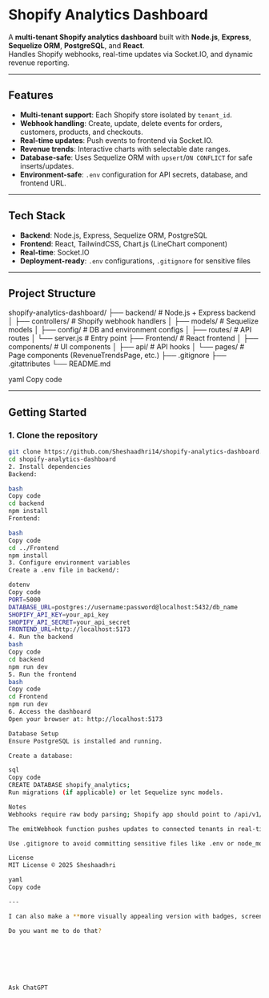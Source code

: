 # Shopify Analytics Dashboard

A **multi-tenant Shopify analytics dashboard** built with **Node.js**, **Express**, **Sequelize ORM**, **PostgreSQL**, and **React**.  
Handles Shopify webhooks, real-time updates via Socket.IO, and dynamic revenue reporting.

---

## Features

- **Multi-tenant support**: Each Shopify store isolated by `tenant_id`.  
- **Webhook handling**: Create, update, delete events for orders, customers, products, and checkouts.  
- **Real-time updates**: Push events to frontend via Socket.IO.  
- **Revenue trends**: Interactive charts with selectable date ranges.  
- **Database-safe**: Uses Sequelize ORM with `upsert`/`ON CONFLICT` for safe inserts/updates.  
- **Environment-safe**: `.env` configuration for API secrets, database, and frontend URL.

---

## Tech Stack

- **Backend**: Node.js, Express, Sequelize ORM, PostgreSQL  
- **Frontend**: React, TailwindCSS, Chart.js (LineChart component)  
- **Real-time**: Socket.IO  
- **Deployment-ready**: `.env` configurations, `.gitignore` for sensitive files  

---

## Project Structure

shopify-analytics-dashboard/
├── backend/ # Node.js + Express backend
│ ├── controllers/ # Shopify webhook handlers
│ ├── models/ # Sequelize models
│ ├── config/ # DB and environment configs
│ ├── routes/ # API routes
│ └── server.js # Entry point
├── Frontend/ # React frontend
│ ├── components/ # UI components
│ ├── api/ # API hooks
│ └── pages/ # Page components (RevenueTrendsPage, etc.)
├── .gitignore
├── .gitattributes
└── README.md

yaml
Copy code

---

## Getting Started

### 1. Clone the repository

```bash
git clone https://github.com/Sheshaadhri14/shopify-analytics-dashboard.git
cd shopify-analytics-dashboard
2. Install dependencies
Backend:

bash
Copy code
cd backend
npm install
Frontend:

bash
Copy code
cd ../Frontend
npm install
3. Configure environment variables
Create a .env file in backend/:

dotenv
Copy code
PORT=5000
DATABASE_URL=postgres://username:password@localhost:5432/db_name
SHOPIFY_API_KEY=your_api_key
SHOPIFY_API_SECRET=your_api_secret
FRONTEND_URL=http://localhost:5173
4. Run the backend
bash
Copy code
cd backend
npm run dev
5. Run the frontend
bash
Copy code
cd Frontend
npm run dev
6. Access the dashboard
Open your browser at: http://localhost:5173

Database Setup
Ensure PostgreSQL is installed and running.

Create a database:

sql
Copy code
CREATE DATABASE shopify_analytics;
Run migrations (if applicable) or let Sequelize sync models.

Notes
Webhooks require raw body parsing; Shopify app should point to /api/v1/webhooks.

The emitWebhook function pushes updates to connected tenants in real-time.

Use .gitignore to avoid committing sensitive files like .env or node_modules.

License
MIT License © 2025 Sheshaadhri

yaml
Copy code

---

I can also make a **more visually appealing version with badges, screenshots, and command examples** if you want to make it look professional for GitHub.  

Do you want me to do that?







Ask ChatGPT
